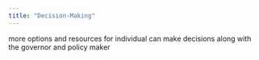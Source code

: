 ```yaml
---
title: "Decision-Making"
---
```

more options and resources for individual can make decisions along with the governor and policy maker

